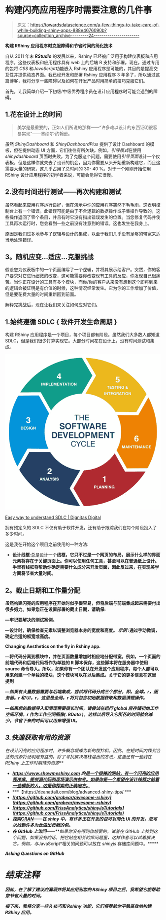 # 构建闪亮应用程序时需要注意的几件事

> 原文：<https://towardsdatascience.com/a-few-things-to-take-care-of-while-building-shiny-apps-888e4676090b?source=collection_archive---------24----------------------->

**构建 RShiny 应用程序时克服障碍和节省时间的简化技术**

自从 2011 年末 ***RStudio*** 的发展以来，Rshiny 已经被广泛用于构建仪表板和应用程序，这些仪表板和应用程序具有 web 上的后端 R 支持和部署。现在，通过专用的包将 *CSS* 和*JavaScript*功能嵌入 Rshiny 应用程序是可能的，其目的是提高交互性并提供动态界面。我已经开发和部署 Rshiny 应用程序 3 年多了，所以通过这篇博客，我将分享一些障碍以及如何在开发产品时用简单的技巧克服它们。

首先，让我简单介绍一下初级/中级优秀程序员在设计应用程序时可能会遇到的障碍。

## 1.花在设计上的时间

> 美学是最重要的，正如人们所说的那样——“许多难以设计的东西证明很容易实现”——塞缪尔·约翰逊。

虽然 *ShinyDashboard* 和 *ShinyDashboardPlus* 提供了设计 Dashboard 的模板，但在提供动态 UI 方面，它们往往有所欠缺。例如，*引导模式*在使用 *shinydashboard* 页面时失败。为了克服这个问题，需要使用*引导页面*设计一个仪表板，但是这样你就失去了设计的机会，因为你需要从头开始重新构建它，而且这需要大量的研究，这几乎占用了总时间的 30- 40 %。对于一个刚刚开始使用 RShiny 设计应用程序的初学者来说，可能会觉得它很慢。

## 2.没有时间进行测试——再次构建和测试

虽然看起来应用程序运行良好，但在演示中你的应用程序突然下毛毛雨，这表明控制台上有一个错误。此错误可能是由于不合逻辑的数据操作或子集操作导致的，这些操作返回了零个条目，并且有时它没有指出错误发生的位置。当您修复代码并使工具再次运行时，您会看到一些之前没有注意到的错误。这也发生在我身上。

原因是我们过多地参与了逻辑与设计的集成，以至于我们几乎没有足够的带宽来适当地处理错误。

## **3。随机应变…适应…克服挑战**

假设您为仪表板中的一个页面编写了一个逻辑，并将其展示给客户。突然，你的客户要求对它进行细微的改变，这可能需要你改变现有工具的反应，你发现自己很痛苦。当你正在设计的工具有多个模块，而你/你的客户从来没有想到这个即将到来的逻辑会被证明是有价值的时候，这种情况经常发生。它为你的工作增加了价值，但是要花费大量的时间重新回到前面。

解释完挑战后，现在让我们来关注如何应对它们。

## 1.始终遵循 SDLC { **软件开发生命周期** }

构建 RShiny 应用程序是一个项目，每个项目都有阶段。虽然我们大多数人都知道 SDLC，但是我们很少打算实现它。大部分时间花在设计上，没有时间测试和集成。

![](img/49c2c57e76371954419964372243d7b4.png)

[Easy way to understand SDLC | Dignitas Digital](https://www.google.co.in/url?sa=i&rct=j&q=&esrc=s&source=images&cd=&ved=2ahUKEwiI08n6jNrmAhWxwjgGHd40AAEQjhx6BAgBEAI&url=https%3A%2F%2Fwww.dignitasdigital.com%2Fblog%2Feasy-way-to-understand-sdlc%2F&psig=AOvVaw3h7YLqOm60GnM0DCL7hmtF&ust=1577682899009868)

拥有预定义的 SDLC 不仅有助于软件开发，还有助于跟踪我们在每个阶段投入了多少时间。

这是我在开始这个项目之前使用的一种方法:

*   **设计线框**:总是设计一个[](https://en.wikipedia.org/wiki/Website_wireframe)**线框，它只不过是一个网页的布局，展示什么样的界面元素将存在于关键页面上。你可以使用任何工具，甚至可以在普通纸上设计。手里有线框将帮助你确定需要什么成分来开发页面，因此反过来，在实现美学方面将节省大量时间。**

## ****2。截止日期和工作量分配****

**虽然构建闪亮的应用程序在开始时似乎很容易，但将后端与前端集成起来需要付出很多努力。如果您正在设置部署的截止日期，请确保:**

**—牢记要解决的测试案例。**

**—设计时，确保检查元素以调整浏览器本身的宽度和高度。 ***示例*** :通过手动微调，确定合适的框宽或高度。**

**Changing Aesthetics on the fly in Rshiny app.**

**—将代码分离到模块中，并在页面数量增加时相应地分配带宽。例如，一个页面的前端代码和后端代码将作为单独的 R 脚本保存，这些脚本将在服务器中使用 source 命令导入。所以，如果你有一个团队在开发这个应用程序，每个人都可以用来创建一个单独的模块，这个模块可以在以后集成。关于它的更多信息在这里 提到[](https://www.ardata.fr/en/post/2019/02/11/why-using-modules/)**

***—如果有大量数据需要与后端集成，尝试将代码分成三个部分，即。全球。r，服务器。r 和 UI。r，这里是全局。r 将只包含初始数据获取和数据清理操作。***

***—如果您的数据导入和清理需要很长时间，请尝试在运行 global 后存储初始工作空间环境。r 作为工作空间图像(. ***RData*** )，这样以后导入它所花的时间就会减少，节省下来的时间可以用来增强 UI。***

## ***3.快速获取有用的资源***

***在设计闪亮的应用程序时，许多概念将成为新的搅拌机。因此，在短时间内找到合适的资源将证明是有益的。除了寻找解决*堆栈溢出*的方法，这里还有一些我在 RShiny 上工作时期待的资源***

*   ***https://www.showmeshiny.com 的[是一个很棒的网站，有一个闪亮的应用程序库，提供源代码和现场演示供参考。如果你是一个希望在设计线框之前看一些模板的人，这是你探索的正确地方。](https://www.showmeshiny.com)***
*   ***【https://deanattali.com/blog/advanced-shiny-tips/ ***
*   ***[https://github.com/grabear/awesome-rshiny](https://github.com/grabear/awesome-rshiny)***
*   ***[https://github.com/FrissAnalytics/shinyJsTutorials](https://github.com/FrissAnalytics/shinyJsTutorials)***
*   *****探索**[**CRAN**](https://cran.r-project.org/web/packages/available_packages_by_name.html)——在 shiny 中，有许多正在开发的包可以简化 UI 的开发，您可以找到许多为此做出贡献的包。***
*   ***在 GitHub 上询问[](https://github.com)****——**如果你没有得到你想要的，试着在 GitHub 上找到这个问题，如果没有的话，把它贴在相关的库问题里，这样作者可以试着解决它。例如，与*JavaScript*相关的问题可以放在 *shinyjs* 存储库问题中。*****

*****Asking Questions on GitHub*****

# *****结束注释*****

*****因此，在了解了建议的漏洞并将其应用到您的 RShiny 项目之后，我希望它能帮助您节省大量的时间。*****

*****接下来，我将分享一些 R 技巧和 Rshiny 功能，它们将帮助你平稳高效地构建 RShiny 应用。*****